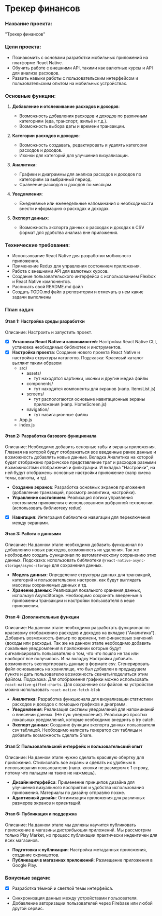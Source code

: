 # Трекер финансов

### Название проекта: 
"Трекер финансов"

### Цели проекта:
- Познакомить с основами разработки мобильных приложений на платформе React Native.
- Обучить работе с внешними API, такими как валютные курсы и API для анализа расходов.
- Развить навыки работы с пользовательским интерфейсом и пользовательским опытом на мобильных устройствах.

### Основные функции:
1. **Добавление и отслеживание расходов и доходов**:
   - Возможность добавления расходов и доходов по различным категориям (еда, транспорт, жильё и т.д.).
   - Возможность выбора даты и времени транзакции.

2. **Категории расходов и доходов**:
   - Возможность создавать, редактировать и удалять категории расходов и доходов.
   - Иконки для категорий для улучшения визуализации.

3. **Аналитика**:
   - Графики и диаграммы для анализа расходов и доходов по категориям за выбранный период.
   - Сравнение расходов и доходов по месяцам.

4. **Уведомления**:
   - Ежедневные или еженедельные напоминания о необходимости внести информацию о расходах и доходах.

5. **Экспорт данных**:
   - Возможность экспорта данных о расходах и доходах в CSV формат для удобства анализа вне приложения.

### Технические требования:
- Использование React Native для разработки мобильного приложения.
- Применение Redux для управления состоянием приложения.
- Работа с внешними API для валютных курсов.
- Создание пользовательского интерфейса с использованием Flexbox и React Native компонентов.
- Расписать свой README.md файл
- Создать TODO.md файл в репозитории и отмечать в нем какие задачи выполнены
### План задач

#### Этап 1: Настройка среды разработки
Описание: Настроить и запустить проект.
-[x] **Установка React Native и зависимостей**: Настройка React Native CLI, установка необходимых библиотек и инструментов.
-[x] **Настройка проекта**: Создание нового проекта React Native и настройка структуры каталогов.
Подсказка: Красивый каталог выгляит таким образом
   - src/
      - assets/
         - тут находятся картинки, иконки и другие медиа файлы
      - components/
         - тут находятся компоненты для экранов (напр. ItemsList.js)
      - screens/
         - тут распологаются основыне навигационные экраны приложения (напр. HomeScreen.js)
      - navigation/
         - тут навигационные файлы
   - App.js
   - index.js
#### Этап 2: Разработка базового функционала
Описание: Необходимо добавить основные табы и экраны приложения. Главная на которой будут отображаться все введенные ранее данные и возможность добавлять новые данные. Вкладка Аналитика на которой будет отображено графичское представление трат и расходов разными возможностями отображения и фильтрации. И вкладка "Настройки", на ней будут отображены основные настройки приложение (напр смена темы, валюты, и тд). 

- **Создание экранов**: Разработка основных экранов приложения (добавление транзакций, просмотр аналитики, настройки).
- **Управление состоянием**: Реализация логики управления состоянием приложения с использованием выбранной технологии. (использовать библиотеку redux)
-[x] **Навигация**: Интеграция библиотеки навигации для переключения между экранами.

#### Этап 3: Работа с данными
Описание: На данном этапе необходимо добавить функционал по добавлению новых расходов, возможность их удаления. Так же необходимо создать функционал по автоматическому сохранению этих данных. 
Подсказка: использовать библиотеки  `@react-native-async-storage/async-storage` для сохранения данных. 

- **Модель данных**: Определение структуры данных для транзакций, категорий и пользовательских настроек. как будут выглядеть массивы сохраняемых данных и тд.
- **Хранение данных**: Реализация локального хранения данных, используя AsyncStorage. Необходимо сохранять введенные в приложении транзакции и настройки пользователя в кеше приложения.

#### Этап 4: Дополнительные функции
Описание: На данном этапе необходимо разработать функционал по красивому отображению расходов и доходов на вкладке ("Аналитика"). Добавить возможность фильтр по времени, тип финансовых значений (доходы или расходы). Так же на данном этапе необходимо добавить локальные уведромления в приложении которые будут сигнализировать пользователю о том, что что пошло не так или наоборот все получилось. И на вкладку Настройки добавить возможность экспортировать данные в формате csv. Сгенерировать файл основываясь на хранилище, что был добавлен в предыдущем пункте и дать пользователю возможность скачать/поделиться этим файлом.
Подсказка: Для отображения графики можно использовать `react-native-gifted-charts`. Для сохранение csv файлов на устройстве можно использовать `react-native-fetch-blob`

- **Аналитика**: Разработка функционала для визуализации статистики расходов и доходов с помощью графиков и диаграмм.
- **Уведомления**: Реализация системы уведомлений для напоминаний о внесении данных. (Не пуш уведмоления). Реализация простых локальных уведомлений, которые необходимо внедрить в try catch.
- **Экспорт данных**: Создание функции экспорта данных пользователя csv таблицой. Необходимо написать генератор csv таблицы и добавить возможность сделать Share.

#### Этап 5: Пользовательский интерфейс и пользовательский опыт
Описание: На данном этапе нужно сделать красивую обертку для приложения. Стилизовать все экраны и сделать их удобным в использовании пользователю (напр. кнопки не размером с 1 строку, потому что пальцем на такие не нажмешь).
- **Дизайн интерфейса**: Применение принципов дизайна для улучшения визуального восприятия и удобства использования приложения. Материалы по дизайну отправлю позже.
- **Адаптивный дизайн**: Оптимизация приложения для различных размеров экранов и ориентаций.

#### Этап 6: Публикация и поддержка
Описание: На данном этапе мы должны научится публиковать приложение в магазины дистрибьюции приложений. Мы рассмотрим только Play Market, но процесс публикации практически индентичен для всех магазинов. 
- **Подготовка к публикации**: Настройка метаданных приложения, создание скриншотов.
- **Публикация в магазинах приложений**: Размещение приложения в Google Play.

### Бонусные задачи:
-[x] Разработка тёмной и светлой темы интерфейса.
- Синхронизация данных между устройствами пользователя.
- Добавление авторизации пользователей через Firebase или любой другой сервис.